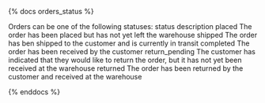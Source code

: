 {% docs orders_status %}

Orders can be one of the following statuses:
status 	description
placed 	The order has been placed but has not yet left the warehouse
shipped 	The order has ben shipped to the customer and is currently in transit
completed 	The order has been received by the customer
return_pending 	The customer has indicated that they would like to return the order, but it has not yet been received at the warehouse
returned 	The order has been returned by the customer and received at the warehouse

{% enddocs %}
